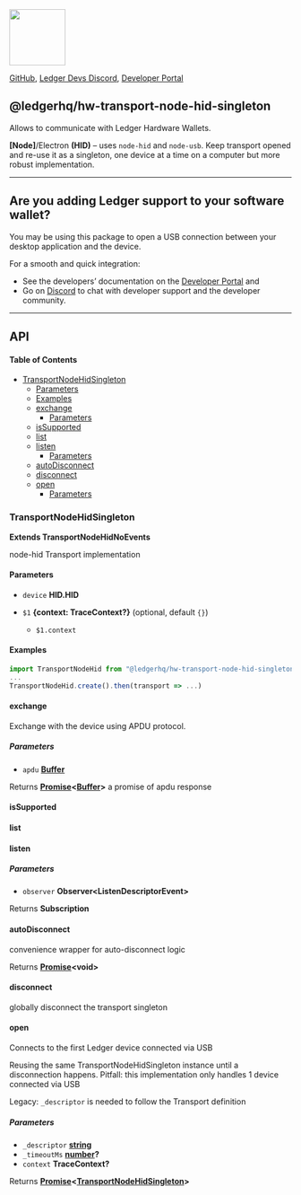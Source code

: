 <img src="https://user-images.githubusercontent.com/4631227/191834116-59cf590e-25cc-4956-ae5c-812ea464f324.png" height="100" />

[GitHub](https://github.com/LedgerHQ/ledger-live/),
[Ledger Devs Discord](https://developers.ledger.com/discord-pro),
[Developer Portal](https://developers.ledger.com/)

## @ledgerhq/hw-transport-node-hid-singleton

Allows to communicate with Ledger Hardware Wallets.

**\[Node]**/Electron **(HID)** – uses `node-hid` and `node-usb`. Keep transport opened and re-use it as a singleton, one device at a time on a computer but more robust implementation.

***

## Are you adding Ledger support to your software wallet?

You may be using this package to open a USB connection between your desktop application and the device.

For a smooth and quick integration:

*   See the developers’ documentation on the [Developer Portal](https://developers.ledger.com/docs/transport/overview/) and
*   Go on [Discord](https://developers.ledger.com/discord-pro/) to chat with developer support and the developer community.

***

## API

<!-- Generated by documentation.js. Update this documentation by updating the source code. -->

#### Table of Contents

*   [TransportNodeHidSingleton](#transportnodehidsingleton)
    *   [Parameters](#parameters)
    *   [Examples](#examples)
    *   [exchange](#exchange)
        *   [Parameters](#parameters-1)
    *   [isSupported](#issupported)
    *   [list](#list)
    *   [listen](#listen)
        *   [Parameters](#parameters-2)
    *   [autoDisconnect](#autodisconnect)
    *   [disconnect](#disconnect)
    *   [open](#open)
        *   [Parameters](#parameters-3)

### TransportNodeHidSingleton

**Extends TransportNodeHidNoEvents**

node-hid Transport implementation

#### Parameters

*   `device` **HID.HID**&#x20;
*   `$1` **{context: TraceContext?}**  (optional, default `{}`)

    *   `$1.context` &#x20;

#### Examples

```javascript
import TransportNodeHid from "@ledgerhq/hw-transport-node-hid-singleton";
...
TransportNodeHid.create().then(transport => ...)
```

#### exchange

Exchange with the device using APDU protocol.

##### Parameters

*   `apdu` **[Buffer](https://nodejs.org/api/buffer.html)**&#x20;

Returns **[Promise](https://developer.mozilla.org/docs/Web/JavaScript/Reference/Global_Objects/Promise)<[Buffer](https://nodejs.org/api/buffer.html)>** a promise of apdu response

#### isSupported

#### list

#### listen

##### Parameters

*   `observer` **Observer\<ListenDescriptorEvent>**&#x20;

Returns **Subscription**&#x20;

#### autoDisconnect

convenience wrapper for auto-disconnect logic

Returns **[Promise](https://developer.mozilla.org/docs/Web/JavaScript/Reference/Global_Objects/Promise)\<void>**&#x20;

#### disconnect

globally disconnect the transport singleton

#### open

Connects to the first Ledger device connected via USB

Reusing the same TransportNodeHidSingleton instance until a disconnection happens.
Pitfall: this implementation only handles 1 device connected via USB

Legacy: `_descriptor` is needed to follow the Transport definition

##### Parameters

*   `_descriptor` **[string](https://developer.mozilla.org/docs/Web/JavaScript/Reference/Global_Objects/String)**&#x20;
*   `_timeoutMs` **[number](https://developer.mozilla.org/docs/Web/JavaScript/Reference/Global_Objects/Number)?**&#x20;
*   `context` **TraceContext?**&#x20;

Returns **[Promise](https://developer.mozilla.org/docs/Web/JavaScript/Reference/Global_Objects/Promise)<[TransportNodeHidSingleton](#transportnodehidsingleton)>**&#x20;
